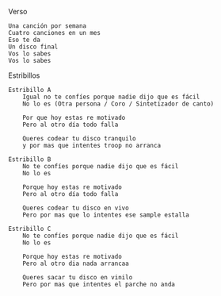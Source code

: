 Verso

	Una canción por semana
	Cuatro canciones en un mes
	Eso te da
	Un disco final
	Vos lo sabes
	Vos lo sabes

Estribillos

	Estribillo A
		Igual no te confíes porque nadie dijo que es fácil
		No lo es (Otra persona / Coro / Sintetizador de canto)

		Por que hoy estas re motivado
		Pero al otro día todo falla

		Queres codear tu disco tranquilo
		y por mas que intentes troop no arranca

	Estribillo B
		No te confíes porque nadie dijo que es fácil
		No lo es

		Porque hoy estas re motivado
		Pero al otro día todo falla
		
		Queres codear tu disco en vivo
		Pero por mas que lo intentes ese sample estalla

	Estribillo C
		No te confíes porque nadie dijo que es fácil
		No lo es

		Porque hoy estas re motivado
		Pero al otro dia nada arrancaa
		
		Queres sacar tu disco en vinilo
		Pero por mas que intentes el parche no anda
